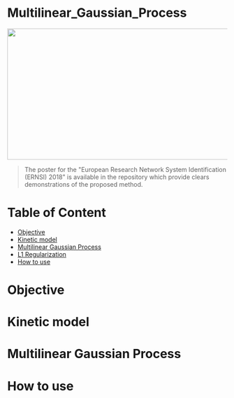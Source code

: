 # Multilinear_Gaussian_Process

<p align="center">
  <img width = "620" height = "300" src = "https://user-images.githubusercontent.com/45757826/57382576-7fdd4800-71ad-11e9-8d5f-d02470cd7e9c.png">
 </p>

> The poster for the "European Research Network System Identification (ERNSI) 2018" is available in the repository which provide clears demonstrations of the proposed method.

# Table of Content
- [Objective](#objective)
- [Kinetic model](#kinetic-model)
- [Multilinear Gaussian Process](multi-linear-gp)
- [L1 Regularization](#l1-regularization)
- [How to use](#how-to-use)

# Objective

# Kinetic model

# Multilinear Gaussian Process


# How to use
